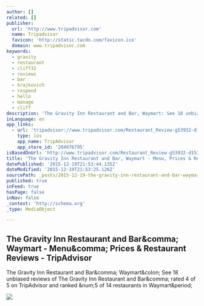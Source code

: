 ```yaml
---
author: []
related: []
publisher:
  url: 'http://www.tripadvisor.com'
  name: Tripadvisor
  favicon: 'http://static.tacdn.com/favicon.ico'
  domain: www.tripadvisor.com
keywords:
  - gravity
  - restaurant
  - cliff32
  - reviews
  - bar
  - krajkovich
  - respond
  - hello
  - manage
  - cliff
description: 'The Gravity Inn Restaurant and Bar, Waymart: See 18 unbiased reviews of The Gravity Inn Restaurant and Bar, rated 4 of 5 on TripAdvisor and ranked #5 of 14 restaurants in Waymart.'
inLanguage: en
app_links:
  - url: 'tripadvisor://www.tripadvisor.com/Restaurant_Review-g53932-d1535243-Reviews-m33762-The_Gravity_Inn_Restaurant_and_Bar-Waymart_Pocono_Mountains_Region_Pennsylv.html'
    type: ios
    app_name: TripAdvisor
    app_store_id: '284876795'
isBasedOnUrl: 'http://www.tripadvisor.com/Restaurant_Review-g53932-d1535243-Reviews-The_Gravity_Inn_Restaurant_and_Bar-Waymart_Pocono_Mountains_Region_Pennsylvania.html'
title: 'The Gravity Inn Restaurant and Bar, Waymart - Menu, Prices & Restaurant Reviews - TripAdvisor'
datePublished: '2015-12-19T21:53:44.135Z'
dateModified: '2015-12-19T21:53:25.126Z'
sourcePath: _posts/2015-12-19-the-gravity-inn-restaurant-and-bar-waymart-menu-prices-and.md
published: true
inFeed: true
hasPage: false
inNav: false
_context: 'http://schema.org'
_type: MediaObject

---
```

<article style=""><h1>The Gravity Inn Restaurant and Bar&amp;comma; Waymart - Menu&amp;comma; Prices &amp; Restaurant Reviews - TripAdvisor</h1><p>The Gravity Inn Restaurant and Bar&amp;comma; Waymart&amp;colon; See 18 unbiased reviews of The Gravity Inn Restaurant and Bar&amp;comma; rated 4 of 5 on TripAdvisor and ranked &amp;num;5 of 14 restaurants in Waymart&amp;period;</p><img src="http://media-cdn.tripadvisor.com/media/photo-s/08/cf/0e/f2/gravity-inn-restaurant.jpg" /></article>